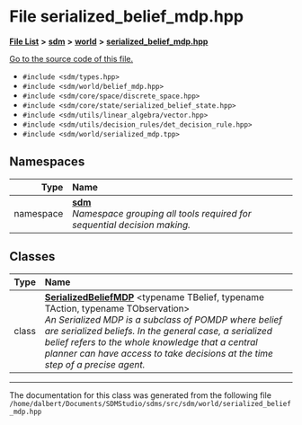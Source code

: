
<NavBar active_item_id="2"/>

# File serialized\_belief\_mdp.hpp


[**File List**](files.md) **>** [**sdm**](dir_ae1b8d8c3d2627954ba53c22978558f0.md) **>** [**world**](dir_414fa79a2aeb4aba632c04a0d3a53fff.md) **>** [**serialized\_belief\_mdp.hpp**](serialized__belief__mdp_8hpp.md)

[Go to the source code of this file.](serialized__belief__mdp_8hpp_source.md)



* `#include <sdm/types.hpp>`
* `#include <sdm/world/belief_mdp.hpp>`
* `#include <sdm/core/space/discrete_space.hpp>`
* `#include <sdm/core/state/serialized_belief_state.hpp>`
* `#include <sdm/utils/linear_algebra/vector.hpp>`
* `#include <sdm/utils/decision_rules/det_decision_rule.hpp>`
* `#include <sdm/world/serialized_mdp.tpp>`









## Namespaces

| Type | Name |
| ---: | :--- |
| namespace | [**sdm**](namespacesdm.md) <br>_Namespace grouping all tools required for sequential decision making._  |

## Classes

| Type | Name |
| ---: | :--- |
| class | [**SerializedBeliefMDP**](classsdm_1_1SerializedBeliefMDP.md) &lt;typename TBelief, typename TAction, typename TObservation&gt;<br>_An Serialized MDP is a subclass of POMDP where belief are serialized beliefs. In the general case, a serialized belief refers to the whole knowledge that a central planner can have access to take decisions at the time step of a precise agent._  |














------------------------------
The documentation for this class was generated from the following file `/home/dalbert/Documents/SDMStudio/sdms/src/sdm/world/serialized_belief_mdp.hpp`